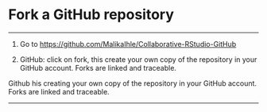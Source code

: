 # Fork a GitHub repository

***
1. Go to https://github.com/MalikaIhle/Collaborative-RStudio-GitHub

<!--      ![](./assets/malika-repo.png)  -->

2. GitHub: click on fork, this create your own copy of the repository in your GitHub account. Forks are linked and traceable.

<!--      ![](./assets/fork-button.png)  -->

Github his creating your own copy of the repository in your GitHub account. Forks are linked and traceable.
<!--      ![](./assets/fork-process.png)  -->

***